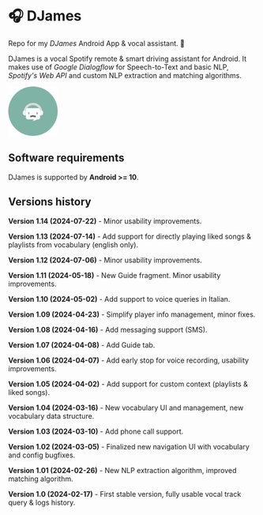 # 🎧 DJames
Repo for my *DJames* Android App & vocal assistant. 🤖

DJames is a vocal Spotify remote & smart driving assistant for Android. It makes use of *Google Dialogflow* for Speech-to-Text and basic NLP, *Spotify's Web API* and custom NLP extraction and matching algorithms.

<img src="./app/src/main/res/drawable-nodpi/app_icon_round.png" alt="DJames" width="100"/>


## Software requirements
DJames is supported by **Android >= 10**.


## Versions history

**Version 1.14 (2024-07-22)** - Minor usability improvements.

**Version 1.13 (2024-07-14)** - Add support for directly playing liked songs & playlists from vocabulary (english only).

**Version 1.12 (2024-07-06)** - Minor usability improvements.

**Version 1.11 (2024-05-18)** - New Guide fragment. Minor usability improvements.

**Version 1.10 (2024-05-02)** - Add support to voice queries in Italian.

**Version 1.09 (2024-04-23)** - Simplify player info management, minor fixes.

**Version 1.08 (2024-04-16)** - Add messaging support (SMS).

**Version 1.07 (2024-04-08)** - Add Guide tab.

**Version 1.06 (2024-04-07)** - Add early stop for voice recording, usability improvements.

**Version 1.05 (2024-04-02)** - Add support for custom context (playlists & liked songs).

**Version 1.04 (2024-03-16)** - New vocabulary UI and management, new vocabulary data structure.

**Version 1.03 (2024-03-10)** - Add phone call support.

**Version 1.02 (2024-03-05)** - Finalized new navigation UI with vocabulary and config bugfixes.

**Version 1.01 (2024-02-26)** - New NLP extraction algorithm, improved matching algorithm.

**Version 1.0 (2024-02-17)** - First stable version, fully usable vocal track query & logs history.
